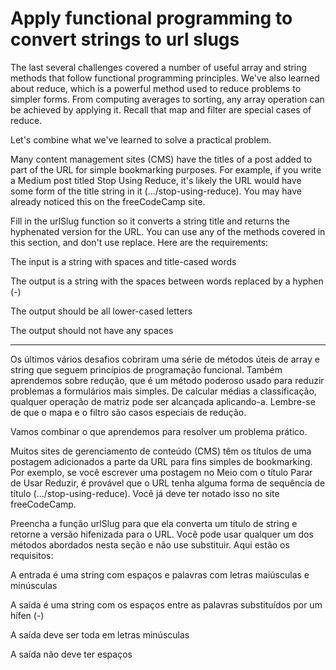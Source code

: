 # Apply functional programming to convert strings to url slugs

The last several challenges covered a number of useful array and string methods that follow functional programming principles. We've also learned about reduce, which is a powerful method used to reduce problems to simpler forms. From computing averages to sorting, any array operation can be achieved by applying it. Recall that map and filter are special cases of reduce.

Let's combine what we've learned to solve a practical problem.

Many content management sites (CMS) have the titles of a post added to part of the URL for simple bookmarking purposes. For example, if you write a Medium post titled Stop Using Reduce, it's likely the URL would have some form of the title string in it (.../stop-using-reduce). You may have already noticed this on the freeCodeCamp site.

Fill in the urlSlug function so it converts a string title and returns the hyphenated version for the URL. You can use any of the methods covered in this section, and don't use replace. Here are the requirements:

The input is a string with spaces and title-cased words

The output is a string with the spaces between words replaced by a hyphen (-)

The output should be all lower-cased letters

The output should not have any spaces

---

Os últimos vários desafios cobriram uma série de métodos úteis de array e string que seguem princípios de programação funcional. Também aprendemos sobre redução, que é um método poderoso usado para reduzir problemas a formulários mais simples. De calcular médias a classificação, qualquer operação de matriz pode ser alcançada aplicando-a. Lembre-se de que o mapa e o filtro são casos especiais de redução.

Vamos combinar o que aprendemos para resolver um problema prático.

Muitos sites de gerenciamento de conteúdo (CMS) têm os títulos de uma postagem adicionados a parte da URL para fins simples de bookmarking. Por exemplo, se você escrever uma postagem no Meio com o título Parar de Usar Reduzir, é provável que o URL tenha alguma forma de sequência de título (.../stop-using-reduce). Você já deve ter notado isso no site freeCodeCamp.

Preencha a função urlSlug para que ela converta um título de string e retorne a versão hifenizada para o URL. Você pode usar qualquer um dos métodos abordados nesta seção e não use substituir. Aqui estão os requisitos:

A entrada é uma string com espaços e palavras com letras maiúsculas e minúsculas

A saída é uma string com os espaços entre as palavras substituídos por um hífen (-)

A saída deve ser toda em letras minúsculas

A saída não deve ter espaços 
